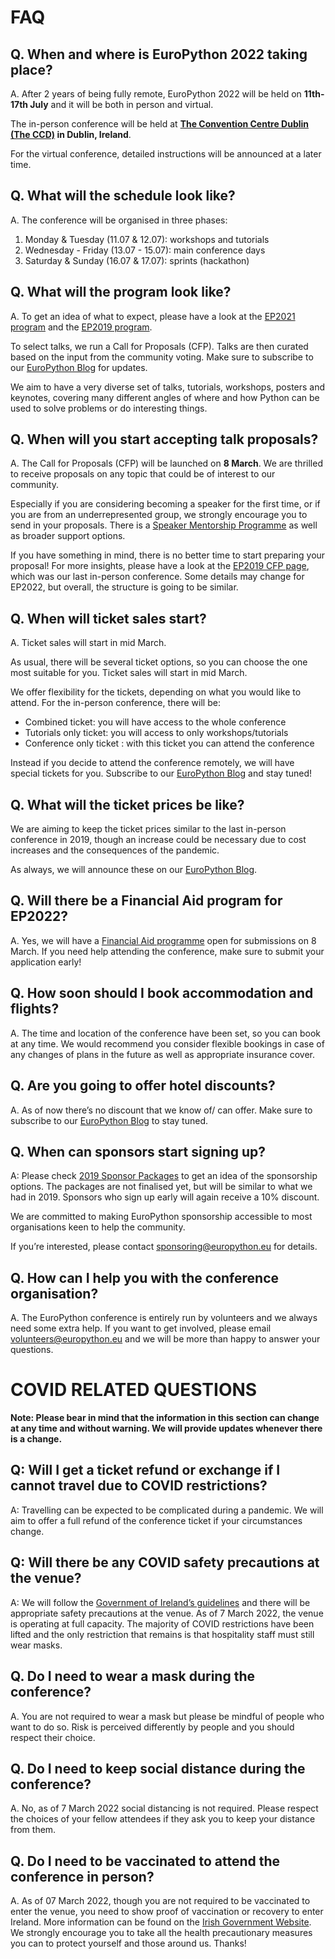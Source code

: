 # FAQ

## **Q. When and where is EuroPython 2022 taking place?**

A. After 2 years of being fully remote, EuroPython 2022 will be held on **11th-17th July** and it will be both in person and virtual.

The in-person conference will be held at **[The Convention Centre Dublin (The CCD)](https://www.theccd.ie/) in Dublin, Ireland**.

For the virtual conference, detailed instructions will be announced at a later time.


## **Q. What will the schedule look like?**

A. The conference will be organised in three phases:

1. Monday & Tuesday (11.07 & 12.07): workshops and tutorials
2. Wednesday - Friday (13.07 - 15.07): main conference days
3. Saturday & Sunday (16.07 & 17.07): sprints (hackathon)


## **Q. What will the program look like?**

A. To get an idea of what to expect, please have a look at the [EP2021 program](https://ep2021.europython.eu/events/sessions/) and the [EP2019 program](https://ep2019.europython.eu/events/sessions/).

To select talks, we run a Call for Proposals (CFP). Talks are then curated based on the input from the community voting. Make sure to subscribe to our [EuroPython Blog](https://blog.europython.eu/#/portal/signup) for updates.

We aim to have a very diverse set of talks, tutorials, workshops, posters and keynotes, covering many different angles of where and how Python can be used to solve problems or do interesting things.


## **Q. When will you start accepting talk proposals?**

A. The Call for Proposals (CFP) will be launched on **8 March**. We are thrilled to receive proposals on any topic that could be of interest to our community.

Especially if you are considering becoming a speaker for the first time, or if you are from an underrepresented group, we strongly encourage you to send in your proposals. There is a [Speaker Mentorship Programme](https://ep2022.europython.eu/mentorship) as well as broader support options.

If you have something in mind, there is no better time to start preparing your proposal! For more insights, please have a look at the [EP2019 CFP page](https://ep2019.europython.eu/events/call-for-proposals/), which was our last in-person conference. Some details may change for EP2022, but overall, the structure is going to be similar.


## **Q. When will ticket sales start?**

A. Ticket sales will start in mid March.

As usual, there will be several ticket options, so you can choose the one most suitable for you. Ticket sales will start in mid March.

We offer flexibility for the tickets, depending on what you would like to attend. For the in-person conference, there will be:

- Combined ticket: you will have access to the whole conference
- Tutorials only ticket: you will access to only workshops/tutorials
- Conference only ticket : with this ticket you can attend the conference

Instead if you decide to attend the conference remotely, we will have special tickets for you. Subscribe to our [EuroPython Blog](https://blog.europython.eu/#/portal/signup) and stay tuned!


## **Q. What will the ticket prices be like?**

We are aiming to keep the ticket prices similar to the last in-person conference in 2019, though an increase could be necessary due to cost increases and the consequences of the pandemic.

As always, we will announce these on our [EuroPython Blog](https://blog.europython.eu).


## **Q. Will there be a Financial Aid program for EP2022?**

A. Yes, we will have a [Financial Aid programme](https://ep2022.europython.eu/finaid) open for submissions on 8 March. If you need help attending the conference, make sure to submit your application early!


## **Q. How soon should I book accommodation and flights?**

A. The time and location of the conference have been set, so you can book at any time. We would recommend you consider flexible bookings in case of any changes of plans in the future as well as appropriate insurance cover.


## **Q. Are you going to offer hotel discounts?**

A. As of now there’s no discount that we know of/ can offer. Make sure to subscribe to our [EuroPython Blog](https://blog.europython.eu/#/portal/signup) to stay tuned.


## **Q. When can sponsors start signing up?**

A: Please check [2019 Sponsor Packages](https://ep2019.europython.eu/sponsor/packages/) to get an idea of the sponsorship options. The packages are not finalised yet, but will be similar to what we had in 2019. Sponsors who sign up early will again receive a 10% discount.

We are committed to making EuroPython sponsorship accessible to most organisations keen to help the community.

If you’re interested, please contact [sponsoring@europython.eu](mailto:sponsoring@europython.eu) for details.


## **Q. How can I help you with the conference organisation?**

A. The EuroPython conference is entirely run by volunteers and we always need some extra help. If you want to get involved, please email [volunteers@europython.eu](mailto:volunteers@europython.eu) and we will be more than happy to answer your questions.


# COVID RELATED QUESTIONS

**Note: Please bear in mind that the information in this section can change at any time and without warning. We will provide updates whenever there is a change.**


## **Q: Will I get a ticket refund or exchange if I cannot travel due to COVID restrictions?**

A: Travelling can be expected to be complicated during a pandemic. We will aim to offer a full refund of the conference ticket if your circumstances change.


## **Q: Will there be any COVID safety precautions at the venue?**

A: We will follow the [Government of Ireland’s guidelines](https://www.gov.ie/en/campaigns/c36c85-covid-19-coronavirus/) and there will be appropriate safety precautions at the venue. As of 7 March 2022, the venue is operating at full capacity. The majority of COVID restrictions have been lifted and the only restriction that remains is that hospitality staff must still wear masks.


## **Q. Do I need to wear a mask during the conference?**

A. You are not required to wear a mask but please be mindful of people who want to do so. Risk is perceived differently by people and you should respect their choice.


## **Q. Do I need to keep social distance during the conference?**

A. No, as of 7 March 2022 social distancing is not required. Please respect the choices of your fellow attendees if they ask you to keep your distance from them.


## **Q. Do I need to be vaccinated to attend the conference in person?**

A. As of 07 March 2022, though you are not required to be vaccinated to enter the venue, you need to show proof of vaccination or recovery to enter Ireland. More information can be found on the [Irish Government Website](https://www.gov.ie/en/publication/77952-government-advice-on-international-travel/). We strongly encourage you to take all the health precautionary measures you can to protect yourself and those around us. Thanks!  
